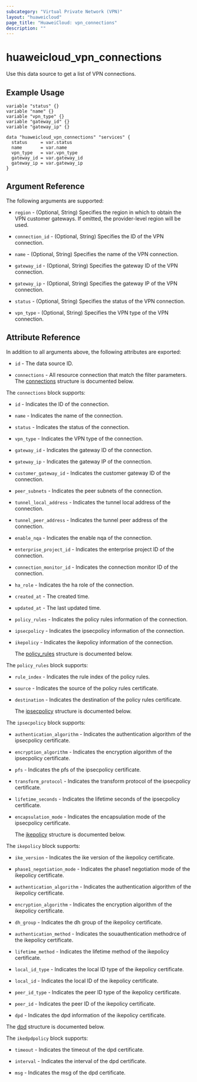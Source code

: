 ```yaml
---
subcategory: "Virtual Private Network (VPN)"
layout: "huaweicloud"
page_title: "HuaweiCloud: vpn_connections"
description: ""
---
```


# huaweicloud_vpn_connections

Use this data source to get a list of VPN connections.

## Example Usage

```hcl
variable "status" {}
variable "name" {}
variable "vpn_type" {}
variable "gateway_id" {}
variable "gateway_ip" {}

data "huaweicloud_vpn_connections" "services" {
  status     = var.status
  name       = var.name
  vpn_type   = var.vpn_type
  gateway_id = var.gateway_id
  gateway_ip = var.gateway_ip
}
```

## Argument Reference

The following arguments are supported:

* `region` - (Optional, String) Specifies the region in which to obtain the VPN customer gateways.
  If omitted, the provider-level region will be used.

* `connection_id` - (Optional, String) Specifies the ID of the VPN connection.

* `name` - (Optional, String) Specifies the name of the VPN connection.

* `gateway_id` - (Optional, String) Specifies the gateway ID of the VPN connection.

* `gateway_ip` - (Optional, String) Specifies the gateway IP of the VPN connection.

* `status` - (Optional, String) Specifies the status of the VPN connection.

* `vpn_type` - (Optional, String) Specifies the VPN type of the VPN connection.

## Attribute Reference

In addition to all arguments above, the following attributes are exported:

* `id` - The data source ID.

* `connections` - All resource connection that match the filter parameters.
  The [connections](#connections) structure is documented below.

<a name="connections"></a>
The `connections` block supports:

* `id` - Indicates the ID of the connection.

* `name` - Indicates the name of the connection.

* `status` - Indicates the status of the connection.

* `vpn_type` - Indicates the VPN type of the connection.

* `gateway_id` - Indicates the gateway ID of the connection.

* `gateway_ip` - Indicates the gateway IP of the connection.

* `customer_gateway_id` - Indicates the customer gateway ID of the connection.

* `peer_subnets` - Indicates the peer subnets of the connection.

* `tunnel_local_address` - Indicates the tunnel local address of the connection.

* `tunnel_peer_address` - Indicates the tunnel peer address of the connection.

* `enable_nqa` - Indicates the enable nqa of the connection.

* `enterprise_project_id` - Indicates the enterprise project ID of the connection.

* `connection_monitor_id` - Indicates the connection monitor ID of the connection.

* `ha_role` - Indicates the ha role of the connection.

* `created_at` - The created time.

* `updated_at` - The last updated time.

* `policy_rules` - Indicates the policy rules information of the connection.

* `ipsecpolicy` - Indicates the ipsecpolicy information of the connection.

* `ikepolicy` - Indicates the ikepolicy information of the connection.

  The [policy_rules](#policy_Rules) structure is documented below.

<a name="policy_Rules"></a>
The `policy_rules` block supports:

* `rule_index` - Indicates the rule index of the policy rules.

* `source` - Indicates the source of the policy rules certificate.

* `destination` - Indicates the destination of the policy rules certificate.

  The [ipsecpolicy](#ipsecpolicy) structure is documented below.

<a name="ipsecpolicy"></a>
The `ipsecpolicy` block supports:

* `authentication_algorithm` - Indicates the authentication algorithm of the ipsecpolicy certificate.

* `encryption_algorithm` - Indicates the encryption algorithm of the ipsecpolicy certificate.

* `pfs` - Indicates the pfs of the ipsecpolicy certificate.

* `transform_protocol` - Indicates the transform protocol of the ipsecpolicy certificate.

* `lifetime_seconds` - Indicates the lifetime seconds of the ipsecpolicy certificate.

* `encapsulation_mode` - Indicates the encapsulation mode of the ipsecpolicy certificate.

  The [ikepolicy](#ikepolicy) structure is documented below.

<a name="ikepolicy"></a>
The `ikepolicy` block supports:

* `ike_version` - Indicates the ike version of the ikepolicy certificate.

* `phase1_negotiation_mode` - Indicates the phase1 negotiation mode of the ikepolicy certificate.

* `authentication_algorithm` - Indicates the authentication algorithm of the ikepolicy certificate.

* `encryption_algorithm` - Indicates the encryption algorithm of the ikepolicy certificate.

* `dh_group` - Indicates the dh group of the ikepolicy certificate.

* `authentication_method` - Indicates the souauthentication methodrce of the ikepolicy certificate.

* `lifetime_method` - Indicates the lifetime method of the ikepolicy certificate.

* `local_id_type` - Indicates the local ID type of the ikepolicy certificate.

* `local_id` - Indicates the local ID of the ikepolicy certificate.

* `peer_id_type` - Indicates the peer ID type of the ikepolicy certificate.

* `peer_id` - Indicates the peer ID of the ikepolicy certificate.

* `dpd` - Indicates the dpd information of the ikepolicy certificate.

 The [dpd](#dpd) structure is documented below.

<a name="dpd"></a>
The `ikedpdpolicy` block supports:

* `timeout` - Indicates the timeout of the dpd certificate.

* `interval` - Indicates the interval of the dpd certificate.

* `msg` - Indicates the msg of the dpd certificate.
